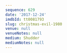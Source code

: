 ```yaml
---
sequence: 629
date: '2017-12-24'
imdbId: tt0081793
slug: christmas-evil-1980
venue: null
venueNotes: null
medium: Shudder
mediumNotes: null
---
```



